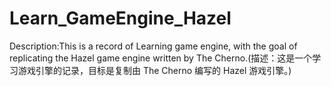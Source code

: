 # Learn_GameEngine_Hazel
Description:This is a record of Learning game engine, with the goal of replicating the Hazel game engine written by The Cherno.(描述：这是一个学习游戏引擎的记录，目标是复制由 The Cherno 编写的 Hazel 游戏引擎。)
